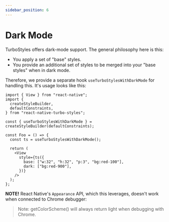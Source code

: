 ```yaml
---
sidebar_position: 6
---
```


# Dark Mode

TurboStyles offers dark-mode support. The general philosophy here is this:

- You apply a set of "base" styles.
- You provide an additional set of styles to be merged into your "base styles" when in dark mode.

Therefore, we provide a separate hook `useTurboStylesWithDarkMode` for handling this. It's usage looks like this:

```tsx
import { View } from "react-native";
import {
  createStyleBuilder,
  defaultConstraints,
} from "react-native-turbo-styles";

const { useTurboStylesWithDarkMode } = createStyleBuilder(defaultConstraints);

const Foo = () => {
  const ts = useTurboStylesWithDarkMode();

  return (
    <View
      style={ts({
        base: ["w:32", "h:32", "p:3", "bg:red-100"],
        dark: ["bg:red-900"],
      })}
    />
  );
};
```

**NOTE!** React Native's `Appearance` API, which this leverages, doesn't work when connected to Chrome debugger:

> Note: getColorScheme() will always return light when debugging with Chrome.
